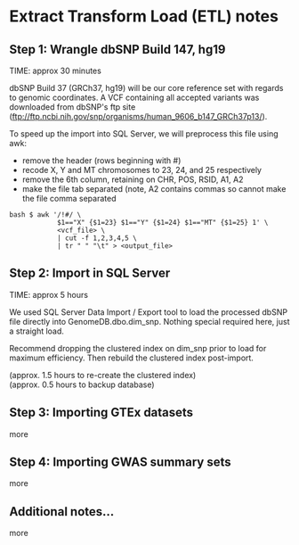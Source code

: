 # Extract Transform Load (ETL) notes  

## Step 1: Wrangle dbSNP Build 147, hg19  
TIME: approx 30 minutes

dbSNP Build 37 (GRCh37, hg19) will be our core reference set with regards to genomic coordinates. A VCF containing all accepted variants was downloaded from dbSNP's ftp site (ftp://ftp.ncbi.nih.gov/snp/organisms/human_9606_b147_GRCh37p13/).  

To speed up the import into SQL Server, we will preprocess this file using awk:  

  - remove the header (rows beginning with #)  
  - recode X, Y and MT chromosomes to 23, 24, and 25 respectively  
  - remove the 6th column, retaining on CHR, POS, RSID, A1, A2  
  - make the file tab separated (note, A2 contains commas so cannot make the file comma separated  

```
bash $ awk '/!#/ \
            $1=="X" {$1=23} $1=="Y" {$1=24} $1=="MT" {$1=25} 1' \  
            <vcf_file> \ 
            | cut -f 1,2,3,4,5 \
            | tr " " "\t" > <output_file>
```

## Step 2: Import in SQL Server  
TIME: approx 5 hours  

We used SQL Server Data Import / Export tool to load the processed dbSNP file directly into GenomeDB.dbo.dim_snp. Nothing special required here, just a straight load.

Recommend dropping the clustered index on dim_snp prior to load for maximum efficiency. Then rebuild the clustered index post-import. 

(approx. 1.5 hours to re-create the clustered index)  
(approx. 0.5 hours to backup database)


## Step 3: Importing GTEx datasets  

more

## Step 4: Importing GWAS summary sets  

more

## Additional notes...  

more

